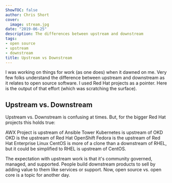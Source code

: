```yaml
---
ShowTOC: false
author: Chris Short
cover:
  image: stream.jpg
date: "2019-06-25"
description: The differences between upstream and downstream
tags:
- open source
- upstream
- downstream
title: Upstream vs Downstream
---
```


I was working on things for work (as one does) when it dawned on me. Very few folks understand the difference between upstream and downstream as it relates to open source software. I used Red Hat projects as a pointer. Here is the output of that effort (which was scratching the surface).

## Upstream vs. Downstream

Upstream vs. Downstream is confusing at times. But, for the bigger Red Hat projects this holds true:

AWX Project is upstream of Ansible Tower
Kubernetes is upstream of OKD
OKD is the upstream of Red Hat OpenShift
Fedora is the upstream of Red Hat Enterprise Linux
CentOS is more of a clone than a downstream of RHEL, but it could be simplified to RHEL is upstream of CentOS.

The expectation with upstream work is that it's community governed, managed, and supported. People build downstream products to sell by adding value to them like services or support. Now, open source vs. open core is a topic for another day.

